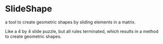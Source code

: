# SlideShape
a tool to create geometric shapes by sliding elements in a matrix.

Like a 4 by 4 slide puzzle, but all rules terminated, which results in a method to create geometric shapes.
